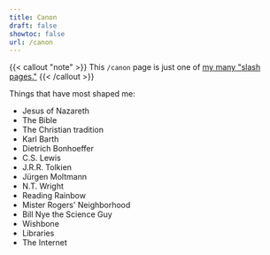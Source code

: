 ```yaml
---
title: Canon
draft: false
showtoc: false
url: /canon
---
```

{{< callout "note" >}}
This `/canon` page is just one of [my many "slash pages."](/slashes)
{{< /callout >}}

Things that have most shaped me:

- Jesus of Nazareth
- The Bible
- The Christian tradition
- Karl Barth
- Dietrich Bonhoeffer
- C.S. Lewis
- J.R.R. Tolkien
- Jürgen Moltmann
- N.T. Wright
- Reading Rainbow
- Mister Rogers' Neighborhood
- Bill Nye the Science Guy
- Wishbone
- Libraries
- The Internet